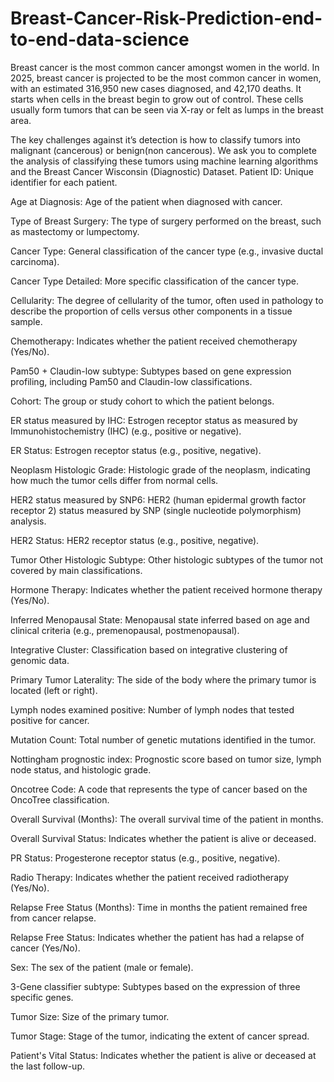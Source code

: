 # Breast-Cancer-Risk-Prediction-end-to-end-data-science
Breast cancer is the most common cancer amongst women in the world. In 2025, breast cancer is projected to be the most common cancer in women, with an estimated 316,950 new cases diagnosed, and 42,170 deaths. It starts when cells in the breast begin to grow out of control. These cells usually form tumors that can be seen via X-ray or felt as lumps in the breast area.

The key challenges against it’s detection is how to classify tumors into malignant (cancerous) or benign(non cancerous). We ask you to complete the analysis of classifying these tumors using machine learning algorithms and the Breast Cancer Wisconsin (Diagnostic) Dataset.
Patient ID: Unique identifier for each patient.

Age at Diagnosis: Age of the patient when diagnosed with cancer.

Type of Breast Surgery: The type of surgery performed on the breast, such as mastectomy or lumpectomy.

Cancer Type: General classification of the cancer type (e.g., invasive ductal carcinoma).

Cancer Type Detailed: More specific classification of the cancer type.

Cellularity: The degree of cellularity of the tumor, often used in pathology to describe the proportion of cells versus other components in a tissue sample.

Chemotherapy: Indicates whether the patient received chemotherapy (Yes/No).

Pam50 + Claudin-low subtype: Subtypes based on gene expression profiling, including Pam50 and Claudin-low classifications.

Cohort: The group or study cohort to which the patient belongs.

ER status measured by IHC: Estrogen receptor status as measured by Immunohistochemistry (IHC) (e.g., positive or negative).

ER Status: Estrogen receptor status (e.g., positive, negative).

Neoplasm Histologic Grade: Histologic grade of the neoplasm, indicating how much the tumor cells differ from normal cells.

HER2 status measured by SNP6: HER2 (human epidermal growth factor receptor 2) status measured by SNP (single nucleotide polymorphism) analysis.

HER2 Status: HER2 receptor status (e.g., positive, negative).

Tumor Other Histologic Subtype: Other histologic subtypes of the tumor not covered by main classifications.

Hormone Therapy: Indicates whether the patient received hormone therapy (Yes/No).

Inferred Menopausal State: Menopausal state inferred based on age and clinical criteria (e.g., premenopausal, postmenopausal).

Integrative Cluster: Classification based on integrative clustering of genomic data.

Primary Tumor Laterality: The side of the body where the primary tumor is located (left or right).

Lymph nodes examined positive: Number of lymph nodes that tested positive for cancer.

Mutation Count: Total number of genetic mutations identified in the tumor.

Nottingham prognostic index: Prognostic score based on tumor size, lymph node status, and histologic grade.

Oncotree Code: A code that represents the type of cancer based on the OncoTree classification.

Overall Survival (Months): The overall survival time of the patient in months.

Overall Survival Status: Indicates whether the patient is alive or deceased.

PR Status: Progesterone receptor status (e.g., positive, negative).

Radio Therapy: Indicates whether the patient received radiotherapy (Yes/No).

Relapse Free Status (Months): Time in months the patient remained free from cancer relapse.

Relapse Free Status: Indicates whether the patient has had a relapse of cancer (Yes/No).

Sex: The sex of the patient (male or female).

3-Gene classifier subtype: Subtypes based on the expression of three specific genes.

Tumor Size: Size of the primary tumor.

Tumor Stage: Stage of the tumor, indicating the extent of cancer spread.

Patient's Vital Status: Indicates whether the patient is alive or deceased at the last follow-up.
